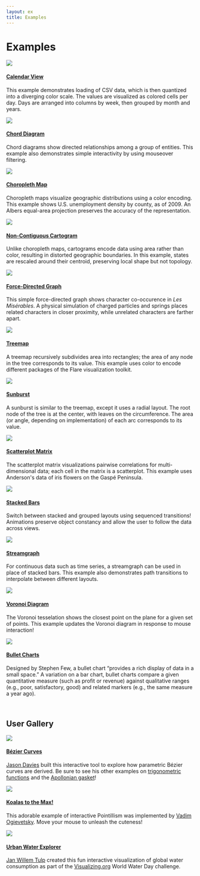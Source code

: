 ```yaml
---
layout: ex
title: Examples
---
```


# Examples

<div class="gallery">

<div class="list">
  <a href="calendar.html">
    <img src="../calendar.png"/>
  </a>
  <h4><a href="calendar.html">Calendar View</a></h4>

  <p>This example demonstrates loading of CSV data, which is then quantized into
  a diverging color scale. The values are visualized as colored cells per day.
  Days are arranged into columns by week, then grouped by month and years.</p>
</div>

<div class="list">
  <a href="chord.html">
    <img src="../chord.png"/>
  </a>
  <h4><a href="chord.html">Chord Diagram</a></h4>

  <p>Chord diagrams show directed relationships among a group of entities. This
  example also demonstrates simple interactivity by using mouseover
  filtering.</p>
</div>

<div class="list">
  <a href="choropleth.html">
    <img src="../choropleth.png"/>
  </a>
  <h4><a href="choropleth.html">Choropleth Map</a></h4>

  <p>Choropleth maps visualize geographic distributions using a color encoding.
  This example shows U.S. unemployment density by county, as of 2009. An Albers
  equal-area projection preserves the accuracy of the representation.</p>
</div>

<div class="list">
  <a href="cartogram.html">
    <img src="../cartogram.png"/>
  </a>
  <h4><a href="cartogram.html">Non-Contiguous Cartogram</a></h4>

  <p>Unlike choropleth maps, cartograms encode data using area rather than
  color, resulting in distorted geographic boundaries. In this example, states
  are rescaled around their centroid, preserving local shape but not
  topology.</p>
</div>

<div class="list">
  <a href="force.html">
    <img src="../force.png"/>
  </a>
  <h4><a href="force.html">Force-Directed Graph</a></h4>

  <p>This simple force-directed graph shows character co-occurence in <i>Les
  Misérables</i>. A physical simulation of charged particles and springs
  places related characters in closer proximity, while unrelated characters are
  farther apart.</p>
</div>

<div class="list">
  <a href="treemap.html">
    <img src="../treemap.png"/>
  </a>
  <h4><a href="treemap.html">Treemap</a></h4>

  <p>A treemap recursively subdivides area into rectangles; the area of any node
  in the tree corresponds to its value. This example uses color to encode
  different packages of the Flare visualization toolkit.</p>
</div>

<div class="list">
  <a href="sunburst.html">
    <img src="../sunburst.png"/>
  </a>
  <h4><a href="sunburst.html">Sunburst</a></h4>

  <p>A sunburst is similar to the treemap, except it uses a radial layout. The
  root node of the tree is at the center, with leaves on the circumference. The
  area (or angle, depending on implementation) of each arc corresponds to its
  value.</p>
</div>

<div class="list">
  <a href="splom.html">
    <img src="../splom.png"/>
  </a>
  <h4><a href="splom.html">Scatterplot Matrix</a></h4>

  <p>The scatterplot matrix visualizations pairwise correlations for
  multi-dimensional data; each cell in the matrix is a scatterplot. This example
  uses Anderson's data of iris flowers on the Gaspé Peninsula.</p>
</div>

<div class="list">
  <a href="stack.html">
    <img src="../stack.png"/>
  </a>
  <h4><a href="stack.html">Stacked Bars</a></h4>

  <p>Switch between stacked and grouped layouts using sequenced transitions!
  Animations preserve object constancy and allow the user to follow the data
  across views.</p>
</div>

<div class="list">
  <a href="stream.html">
    <img src="../stream.png"/>
  </a>
  <h4><a href="stream.html">Streamgraph</a></h4>

  <p>For continuous data such as time series, a streamgraph can be used in place
  of stacked bars. This example also demonstrates path transitions to
  interpolate between different layouts.</p>
</div>

<div class="list">
  <a href="voronoi.html">
    <img src="../voronoi.png"/>
  </a>
  <h4><a href="voronoi.html">Voronoi Diagram</a></h4>

  <p>The Voronoi tesselation shows the closest point on the plane for a given
  set of points. This example updates the Voronoi diagram in response to mouse
  interaction!</p>
</div>

<div class="list">
  <a href="bullet.html">
    <img src="../bullet.png"/>
  </a>
  <h4><a href="bullet.html">Bullet Charts</a></h4>

  <p>Designed by Stephen Few, a bullet chart &ldquo;provides a rich display of
  data in a small space.&rdquo; A variation on a bar chart, bullet charts
  compare a given quantitative measure (such as profit or revenue)
  against qualitative ranges (e.g., poor, satisfactory, good) and
  related markers (e.g., the same measure a year ago).</p>
</div>

</div>
<br clear="left"/>

## User Gallery

<div class="gallery">

<div class="list">
  <a href="http://www.jasondavies.com/animated-bezier/">
    <img src="../bezier.png"/>
  </a>
  <h4><a href="http://www.jasondavies.com/animated-bezier/">Bézier Curves</a></h4>

  <p><a href="http://www.jasondavies.com/">Jason Davies</a> built this
  interactive tool to explore how parametric Bézier curves are derived. Be sure
  to see his other examples on <a href="http://www.jasondavies.com/animated-trig/"
  >trigonometric functions</a> and the <a href="http://www.jasondavies.com/apollonian-gasket/"
  >Apollonian gasket</a>!</p>
</div>

<div class="list">
  <a href="http://www.koalastothemax.com/">
    <img src="../koalas.png"/>
  </a>
  <h4><a href="http://www.koalastothemax.com/">Koalas to the Max!</a></h4>

  <p>This adorable example of interactive Pointillism was implemented by <a
  href="http://vadim.ogievetsky.com/">Vadim Ogievetsky</a>. Move your mouse to
  unleash the cuteness!</p>
</div>

<div class="list">
  <a href="http://www.visualizing.org/visualizations/urban-water-explorer/">
    <img src="../water.png"/>
  </a>
  <h4><a href="http://www.visualizing.org/visualizations/urban-water-explorer/">Urban Water Explorer</a></h4>

  <p><a href="http://www.janwillemtulp.com/">Jan Willem Tulp</a> created this
  fun interactive visualization of global water consumption as part of the
  <a href="http://www.visualizing.org">Visualizing.org</a> World Water Day
  challenge.</p>
</div>

</div>
